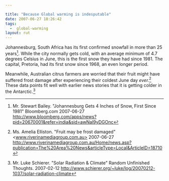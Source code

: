 ```yaml
---

title: "Because Global warming is indesputable"
date: 2007-06-27 18:26:42
tags:
  -  global-warming
layout: rut
---
```


Johannesburg, South Africa has its first confirmed snowfall in more than 25 years[^sa1].  While the city normally gets cold, with an average minimum of 4.7 degrees Celsius in June, this is the first snow they have had since 1981.   The capital, Pretoria, had its first snow since 1968, an even longer period.

Meanwhile, Australian citrus farmers are worried that their fruit might have suffered frost damage after experiencing their coldest June day *ever.*[^aufrost1]  These data points fit well with earlier news stories that it is getting colder in the Antarctic.[^anarctic1]

[^sa1]: Mr. Stewart Bailey.  "Johannesburg Gets 4 Inches of Snow, First Since 1981" Bloomberg.com  2007-06-27 <http://www.bloomberg.com/apps/news?pid=20670001&refer=india&sid=awNaI9yDGOnc>
[^aufrost1]: Ms. Amelia Elliston.  "Fruit may be frost damaged"  <www.riverinamediagroup.com.au> 2007-06-27 <http://www.riverinamediagroup.com.au/Home/news.asp?publication=The%20Area%20News&articleType=Local&ArticleID=18710>
[^anarctic1]: Mr. Luke Schierer.  "Solar Radiation & Climate" Random Unfinished Thoughts.  2007-02-12 <http://www.schierer.org/~luke/log/20070212-1037/solar-radiation-climate>

